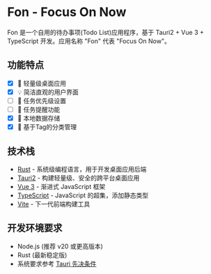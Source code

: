 # Fon - Focus On Now

Fon 是一个自用的待办事项(Todo List)应用程序，基于 Tauri2 + Vue 3 + TypeScript 开发。应用名称 "Fon" 代表 "Focus On Now"。

## 功能特点

- [x] 🚀 轻量级桌面应用
- [x] 💡 简洁直观的用户界面
- [ ] 🎯 任务优先级设置
- [ ] 🔔 任务提醒功能
- [x] 💾 本地数据存储
- [x] 📅 基于Tag的分类管理

## 技术栈
- [Rust](https://www.rust-lang.org/) - 系统级编程语言，用于开发桌面应用后端
- [Tauri2](https://tauri.app/) - 构建轻量级、安全的跨平台桌面应用
- [Vue 3](https://vuejs.org/) - 渐进式 JavaScript 框架
- [TypeScript](https://www.typescriptlang.org/) - JavaScript 的超集，添加静态类型
- [Vite](https://vitejs.dev/) - 下一代前端构建工具

## 开发环境要求

- Node.js (推荐 v20 或更高版本)
- Rust (最新稳定版)
- 系统要求参考 [Tauri 先决条件](https://tauri.app/v1/guides/getting-started/prerequisites)
